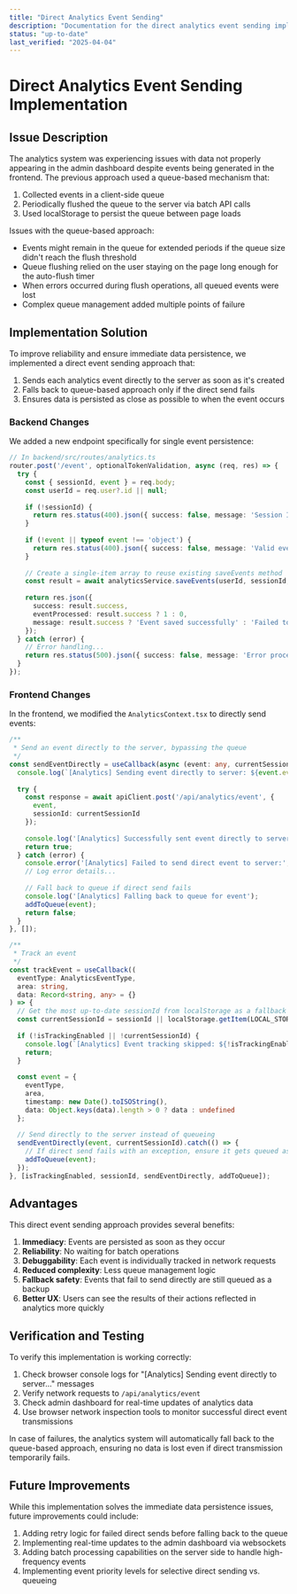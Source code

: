 ```yaml
---
title: "Direct Analytics Event Sending"
description: "Documentation for the direct analytics event sending implementation"
status: "up-to-date"
last_verified: "2025-04-04"
---
```


# Direct Analytics Event Sending Implementation

## Issue Description

The analytics system was experiencing issues with data not properly appearing in the admin dashboard despite events being generated in the frontend. The previous approach used a queue-based mechanism that:

1. Collected events in a client-side queue
2. Periodically flushed the queue to the server via batch API calls 
3. Used localStorage to persist the queue between page loads

Issues with the queue-based approach:
- Events might remain in the queue for extended periods if the queue size didn't reach the flush threshold
- Queue flushing relied on the user staying on the page long enough for the auto-flush timer
- When errors occurred during flush operations, all queued events were lost
- Complex queue management added multiple points of failure

## Implementation Solution

To improve reliability and ensure immediate data persistence, we implemented a direct event sending approach that:

1. Sends each analytics event directly to the server as soon as it's created
2. Falls back to queue-based approach only if the direct send fails
3. Ensures data is persisted as close as possible to when the event occurs

### Backend Changes

We added a new endpoint specifically for single event persistence:

```typescript
// In backend/src/routes/analytics.ts
router.post('/event', optionalTokenValidation, async (req, res) => {
  try {
    const { sessionId, event } = req.body;
    const userId = req.user?.id || null;
    
    if (!sessionId) {
      return res.status(400).json({ success: false, message: 'Session ID is required' });
    }
    
    if (!event || typeof event !== 'object') {
      return res.status(400).json({ success: false, message: 'Valid event object is required' });
    }
    
    // Create a single-item array to reuse existing saveEvents method
    const result = await analyticsService.saveEvents(userId, sessionId, [event]);
    
    return res.json({
      success: result.success,
      eventProcessed: result.success ? 1 : 0,
      message: result.success ? 'Event saved successfully' : 'Failed to save event'
    });
  } catch (error) {
    // Error handling...
    return res.status(500).json({ success: false, message: 'Error processing analytics event' });
  }
});
```

### Frontend Changes

In the frontend, we modified the `AnalyticsContext.tsx` to directly send events:

```typescript
/**
 * Send an event directly to the server, bypassing the queue
 */
const sendEventDirectly = useCallback(async (event: any, currentSessionId: string) => {
  console.log(`[Analytics] Sending event directly to server: ${event.eventType} in area: ${event.area}`, event);
  
  try {
    const response = await apiClient.post('/api/analytics/event', {
      event,
      sessionId: currentSessionId
    });
    
    console.log('[Analytics] Successfully sent event directly to server', response.data);
    return true;
  } catch (error) {
    console.error('[Analytics] Failed to send direct event to server:', error);
    // Log error details...
    
    // Fall back to queue if direct send fails
    console.log('[Analytics] Falling back to queue for event');
    addToQueue(event);
    return false;
  }
}, []);

/**
 * Track an event
 */
const trackEvent = useCallback((
  eventType: AnalyticsEventType,
  area: string,
  data: Record<string, any> = {}
) => {
  // Get the most up-to-date sessionId from localStorage as a fallback
  const currentSessionId = sessionId || localStorage.getItem(LOCAL_STORAGE_KEYS.SESSION_ID);
  
  if (!isTrackingEnabled || !currentSessionId) {
    console.log(`[Analytics] Event tracking skipped: ${!isTrackingEnabled ? 'Tracking disabled' : 'No sessionId'}`);
    return;
  }
  
  const event = {
    eventType,
    area,
    timestamp: new Date().toISOString(),
    data: Object.keys(data).length > 0 ? data : undefined
  };
  
  // Send directly to the server instead of queueing
  sendEventDirectly(event, currentSessionId).catch(() => {
    // If direct send fails with an exception, ensure it gets queued as a fallback
    addToQueue(event);
  });
}, [isTrackingEnabled, sessionId, sendEventDirectly, addToQueue]);
```

## Advantages

This direct event sending approach provides several benefits:

1. **Immediacy**: Events are persisted as soon as they occur
2. **Reliability**: No waiting for batch operations
3. **Debuggability**: Each event is individually tracked in network requests
4. **Reduced complexity**: Less queue management logic
5. **Fallback safety**: Events that fail to send directly are still queued as a backup
6. **Better UX**: Users can see the results of their actions reflected in analytics more quickly

## Verification and Testing

To verify this implementation is working correctly:

1. Check browser console logs for "[Analytics] Sending event directly to server..." messages
2. Verify network requests to `/api/analytics/event`
3. Check admin dashboard for real-time updates of analytics data
4. Use browser network inspection tools to monitor successful direct event transmissions

In case of failures, the analytics system will automatically fall back to the queue-based approach, ensuring no data is lost even if direct transmission temporarily fails.

## Future Improvements

While this implementation solves the immediate data persistence issues, future improvements could include:

1. Adding retry logic for failed direct sends before falling back to the queue
2. Implementing real-time updates to the admin dashboard via websockets
3. Adding batch processing capabilities on the server side to handle high-frequency events
4. Implementing event priority levels for selective direct sending vs. queueing
